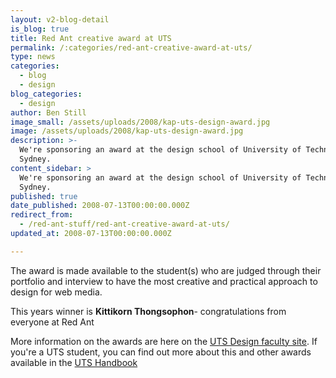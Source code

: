 ```yaml
---
layout: v2-blog-detail
is_blog: true
title: Red Ant creative award at UTS
permalink: /:categories/red-ant-creative-award-at-uts/
type: news
categories:
  - blog
  - design
blog_categories:
  - design
author: Ben Still
image_small: /assets/uploads/2008/kap-uts-design-award.jpg
image: /assets/uploads/2008/kap-uts-design-award.jpg
description: >-
  We're sponsoring an award at the design school of University of Technology,
  Sydney.
content_sidebar: >
  We're sponsoring an award at the design school of University of Technology,
  Sydney.
published: true
date_published: 2008-07-13T00:00:00.000Z
redirect_from:
  - /red-ant-stuff/red-ant-creative-award-at-uts/
updated_at: 2008-07-13T00:00:00.000Z

---
```


The award is made available to the student(s) who are judged through their portfolio and interview to have the most creative and practical approach to design for web media.

This years winner is **Kittikorn Thongsophon**- congratulations from everyone at Red Ant

More information on the awards are here on the [UTS Design faculty site](http://www.dab.uts.edu.au/about/faculty-strengths/awards-prizes-scholarships/index.html). If you're a UTS student, you can find out more about this and other awards available in the [UTS Handbook](http://www.handbook.uts.edu.au/dab/faculty/prizes.html)
